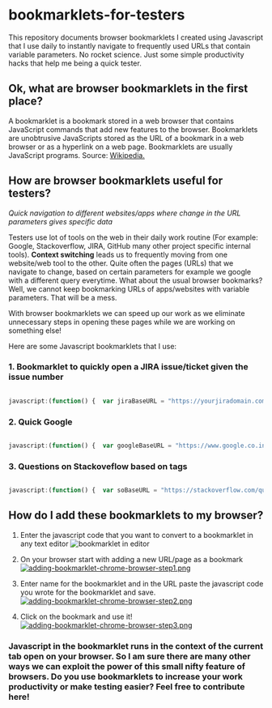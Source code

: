 # bookmarklets-for-testers
This repository documents browser bookmarklets I created using Javascript that I use daily to instantly navigate to frequently used URLs that contain variable parameters. No rocket science. Just some simple productivity hacks that help me being a quick tester.

## Ok, what are browser bookmarklets in the first place?
A bookmarklet is a bookmark stored in a web browser that contains JavaScript commands that add new features to the browser. Bookmarklets are unobtrusive JavaScripts stored as the URL of a bookmark in a web browser or as a hyperlink on a web page. Bookmarklets are usually JavaScript programs. Source: [Wikipedia.](https://en.wikipedia.org/wiki/Bookmarklet)

## How are browser bookmarklets useful for testers?
*Quick navigation to different websites/apps where change in the URL parameters gives specific data*

Testers use lot of tools on the web in their daily work routine (For example: Google, Stackoverflow, JIRA, GitHub many other project specific internal tools). **Context switching** leads us to frequently moving from one website/web tool to the other. Quite often the pages (URLs) that we navigate to change, based on certain parameters for example we google with a different query everytime. What about the usual browser bookmarks? Well, we cannot keep bookmarking URLs of apps/websites with variable parameters. That will be a mess.

With browser bookmarklets we can speed up our work as we eliminate unnecessary steps in opening these pages while we are working on something else!

Here are some Javascript bookmarklets that I use:
### 1. Bookmarklet to quickly open a JIRA issue/ticket given the issue number
```javascript

javascript:(function() {  var jiraBaseURL = "https://yourjiradomain.com/jira/browse/"; var issueId = prompt("Enter your JIRA issue ID"); if(issueId) {window.open(jiraBaseURL+issueId); } else return })();
```


### 2. Quick Google
```javascript

javascript:(function() {  var googleBaseURL = "https://www.google.co.in/search?q="; var query = prompt("Google what?"); if(query) {window.open(googleBaseURL+query); } else return })();
```

### 3. Questions on Stackoveflow based on tags
```javascript

javascript:(function() {  var soBaseURL = "https://stackoverflow.com/questions/tagged/"; var tag = prompt("Questions related to?"); if(query) {window.open(soBaseURL+tag); } else return })();
```

## How do I add these bookmarklets to my browser?

1. Enter the javascript code that you want to convert to a bookmarklet in any text editor
![bookmarklet in editor](https://s26.postimg.org/ez9zxnbih/bookmarklet-in-editor.png)

2. On your browser start with adding a new URL/page as a bookmark
[![adding-bookmarklet-chrome-browser-step1.png](https://s26.postimg.org/c6gsdmb61/adding-bookmarklet-chrome-browser-step1.png)](https://postimg.org/image/ol3kdy2o5/)

3. Enter name for the bookmarklet and in the URL paste the javascript code you wrote for the bookmarklet and save.
[![adding-bookmarklet-chrome-browser-step2.png](https://s26.postimg.org/3pha2p6h5/adding-bookmarklet-chrome-browser-step2.png)](https://postimg.org/image/l2rkhk1s5/)

4. Click on the bookmark and use it!
[![adding-bookmarklet-chrome-browser-step3.png](https://s26.postimg.org/w3mpmku15/adding-bookmarklet-chrome-browser-step3.png)](https://postimg.org/image/q2p0pi7et/)


### Javascript in the bookmarklet runs in the context of the current tab open on your browser. So I am sure there are many other ways we can exploit the power of this small nifty feature of browsers. Do you use bookmarklets to increase your work productivity or make testing easier? Feel free to contribute here!
